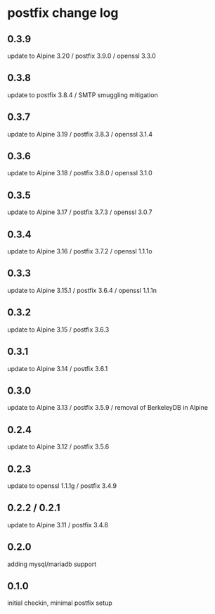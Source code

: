 # postfix change log

## 0.3.9
update to Alpine 3.20 / postfix 3.9.0 / openssl 3.3.0

## 0.3.8
update to postfix 3.8.4 / SMTP smuggling mitigation

## 0.3.7
update to Alpine 3.19 / postfix 3.8.3 / openssl 3.1.4

## 0.3.6
update to Alpine 3.18 / postfix 3.8.0 / openssl 3.1.0

## 0.3.5
update to Alpine 3.17 / postfix 3.7.3 / openssl 3.0.7

## 0.3.4
update to Alpine 3.16 / postfix 3.7.2 / openssl 1.1.1o

## 0.3.3
update to Alpine 3.15.1 / postfix 3.6.4 / openssl 1.1.1n

## 0.3.2
update to Alpine 3.15 / postfix 3.6.3

## 0.3.1
update to Alpine 3.14 / postfix 3.6.1

## 0.3.0
update to Alpine 3.13 / postfix 3.5.9 / removal of BerkeleyDB in Alpine

## 0.2.4
update to Alpine 3.12 / postfix 3.5.6

## 0.2.3
update to openssl 1.1.1g / postfix 3.4.9

## 0.2.2 / 0.2.1
update to Alpine 3.11 / postfix 3.4.8

## 0.2.0
adding mysql/mariadb support

## 0.1.0
initial checkin, minimal postfix setup
